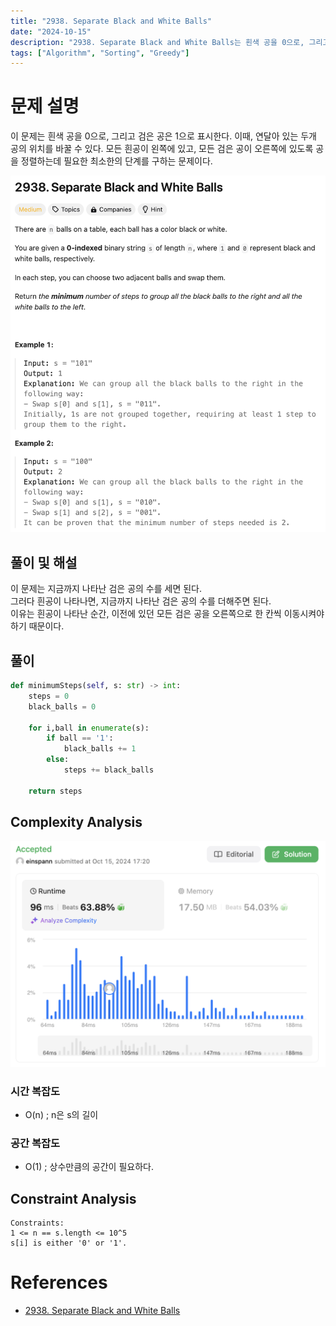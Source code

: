 ```yaml
---
title: "2938. Separate Black and White Balls"
date: "2024-10-15"
description: "2938. Separate Black and White Balls는 흰색 공을 0으로, 그리고 검은 공은 1으로 표시한다. 이때, 연달아 있는 두개 공의 위치를 바꿀 수 있다. 모든 흰공이 왼쪽에 있고, 모든 검은 공이 오른쪽에 있도록 공을 정렬하는데 필요한 최소한의 단계를 구하는 문제이다."
tags: ["Algorithm", "Sorting", "Greedy"]
---
```


# 문제 설명
이 문제는 흰색 공을 0으로, 그리고 검은 공은 1으로 표시한다. 이때, 연달아 있는 두개 공의 위치를 바꿀 수 있다. 모든 흰공이 왼쪽에 있고, 모든 검은 공이 오른쪽에 있도록 공을 정렬하는데 필요한 최소한의 단계를 구하는 문제이다.

![2938](../../../images/LEET/2938/2938.png)

## 풀이 및 해설
이 문제는 지금까지 나타난 검은 공의 수를 세면 된다.  
그러다 흰공이 나타나면, 지금까지 나타난 검은 공의 수를 더해주면 된다.  
이유는 흰공이 나타난 순간, 이전에 있던 모든 검은 공을 오른쪽으로 한 칸씩 이동시켜야 하기 때문이다.

## 풀이
```python
def minimumSteps(self, s: str) -> int:
    steps = 0
    black_balls = 0

    for i,ball in enumerate(s):
        if ball == '1':
            black_balls += 1
        else:
            steps += black_balls
    
    return steps
```

## Complexity Analysis
![tc](../../../images/LEET/2938/tc.png)

### 시간 복잡도
- O(n) ; n은 s의 길이

### 공간 복잡도
- O(1) ; 상수만큼의 공간이 필요하다.

## Constraint Analysis
```
Constraints:
1 <= n == s.length <= 10^5
s[i] is either '0' or '1'.
```

# References
- [2938. Separate Black and White Balls](https://leetcode.com/problems/separate-black-and-white-balls/)